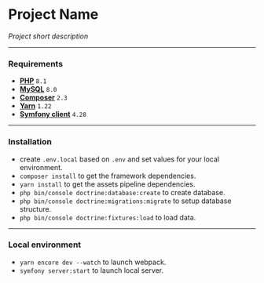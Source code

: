 # Project Name

*Project short description*

---

### Requirements

- **[PHP](https://www.php.net/)** `8.1`
- **[MySQL](https://www.mysql.com/)** `8.0`
- **[Composer](https://getcomposer.org/)** `2.3`
- **[Yarn](https://yarnpkg.com)** `1.22`
- **[Symfony client](https://symfony.com/download)** `4.28`

---

### Installation

- create `.env.local` based on `.env` and set values for your local environment.
- `composer install` to get the framework dependencies.
- `yarn install` to get the assets pipeline dependencies.
- `php bin/console doctrine:database:create` to create database.
- `php bin/console doctrine:migrations:migrate` to setup database structure.
- `php bin/console doctrine:fixtures:load` to load data.

---

### Local environment

- `yarn encore dev --watch` to launch webpack.
- `symfony server:start` to launch local server.